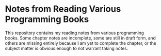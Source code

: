 Notes from Reading Various Programming Books
===============

This repository contains my reading notes from various programming books. Some chapter notes are incomplete, some are still in draft form, and others are missing entirely because I am yet to complete the chapter, or the subject matter is obvious enough to not warrant taking notes.

<!--

This repository contains my notes from working through [Practical Object Oriented Design in Ruby][1]. The chapter notes are available in the Wiki.

### Table of Contents

1. Chapter One Stub
2. [Designing Classes with a Single Responsibility][2]
3. [Managing Dependencies][3]
4. [Creating Flexible Interfaces][4]

  [1]: http://www.amazon.com/Practical-Object-Oriented-Design-Ruby-Addison-Wesley/dp/0321721330/ref=sr_1_1?ie=UTF8&qid=1416325155&sr=8-1&keywords=practical+object-oriented+design+in+ruby
  [2]: https://github.com/abitdodgy/book-notes-poodr/wiki/2.-Designing-Classes-with-a-Single-Responsibility
  [3]: https://github.com/abitdodgy/book-notes-poodr/wiki/3.-Managing-Dependencies
  [4]: https://github.com/abitdodgy/book-notes-poodr/wiki/4.-Creating-Flexible-Interfaces
-->
